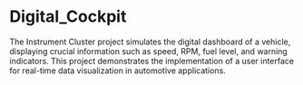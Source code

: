 # Digital_Cockpit
The Instrument Cluster project simulates the digital dashboard of a vehicle, displaying crucial information such as speed, RPM, fuel level, and warning indicators. This project demonstrates the implementation of a user interface for real-time data visualization in automotive applications.


<!-- 
installation of 
CMake
g++
etc ect
-->
